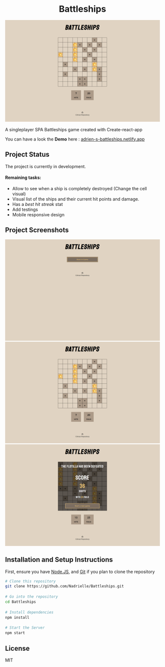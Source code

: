 <h1 align="center"> Battleships </h1>

![Battleships](/docs/preview_step2.png)

A singleplayer SPA Battleships game created with Create-react-app 

You can have a look the **Demo** here : [adrien-s-battleships.netlify.app](https://adrien-s-battleships.netlify.app/)


## Project Status
The project is currently in development.

#### Remaining tasks:

* Allow to see when a ship is completely destroyed (Change the cell visual)
* Visual list of the ships and their current hit points and damage.
* Has a *best hit streak* stat
* Add testings
* Mobile responsive design


## Project Screenshots

![Battleships](/docs/preview_step1.png)
![Battleships](/docs/preview_step2.png)
![Battleships](/docs/preview_step3.png)


## Installation and Setup Instructions

First, ensure you have [Node.JS](https://nodejs.org), and [Git](https://git-scm.com/) if you plan to clone the repository 

```bash
# Clone this repository
git clone https://github.com/Nadrielle/Battleships.git

# Go into the repository
cd Battleships

# Install dependencies
npm install

# Start the Server
npm start
```


## License
MIT